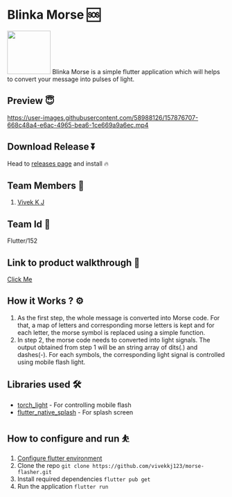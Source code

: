 # Blinka Morse 🆘
<img src="https://user-images.githubusercontent.com/58988126/157873974-73619c1e-bfec-49d7-a74a-45877c4fdf2a.png" alt="" width="100"/>
Blinka Morse is a simple flutter application which will helps to convert your message into pulses of light.

## Preview 😇
https://user-images.githubusercontent.com/58988126/157876707-668c48a4-e6ac-4965-bea6-1ce669a9a6ec.mp4

## Download Release ⏬

Head to [releases page](https://github.com/vivekkj123/morse-flasher/releases) and install 🔥

## Team Members 👫
1. [Vivek K J](https://github.com/vivekkj123)

## Team Id 🔰
 Flutter/152

## Link to product walkthrough 📼
[Click Me](https://www.youtube.com/watch?v=xkmAbpITP30)

## How it Works ? ⚙️
1. As the first step, the whole message is converted into Morse code.
For that, a map of letters and corresponding morse letters is kept and for each letter, the morse symbol is replaced using a simple function.
2. In step 2, the morse code needs to converted into light signals. The output obtained from step 1 will be an string array of dits(.) and dashes(-). For each symbols, the corresponding light signal is controlled using mobile flash light.

## Libraries used 🛠️
- [torch_light](https://pub.dev/packages/torch_light) - For controlling mobile flash
- [flutter_native_splash](https://pub.dev/packages/flutter_native_splash) - For splash screen


## How to configure and run ⛹️
1. [Configure flutter environment](https://docs.flutter.dev/get-started/install)
2. Clone the repo
`git clone https://github.com/vivekkj123/morse-flasher.git`
3. Install required dependencies
`flutter pub get`
4. Run the application
`flutter run`
